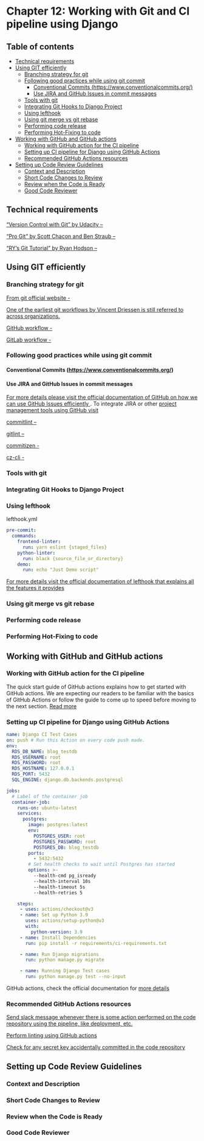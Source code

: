 # Chapter 12: Working with Git and CI pipeline using Django

## Table of contents
* [Technical requirements](#technical-requirements)
* [Using GIT efficiently](#using-git-efficiently)
    * [Branching strategy for git](#branching-strategy-for-git)
    * [Following good practices while using git commit](#following-good-practices-while-using-git-commit)
        * [Conventional Commits (https://www.conventionalcommits.org/)](#conventional-commits-https-www-conventionalcommits-org)
        * [Use JIRA and GitHub Issues in commit messages](#use-jira-and-github-issues-in-commit-messages)
    * [Tools with git](#tools-with-git)
    * [Integrating Git Hooks to Django Project](#integrating-git-hooks-to-django-project)
    * [Using lefthook](#using-lefthook)
    * [Using git merge vs git rebase](#using-git-merge-vs-git-rebase)
    * [Performing code release](#performing-code-release)
    * [Performing Hot-Fixing to code](#performing-hot-fixing-to-code)
* [Working with GitHub and GitHub actions](#working-with-github-and-github-actions)
    * [Working with GitHub action for the CI pipeline](#working-with-github-action-for-the-ci-pipeline)
    * [Setting up CI pipeline for Django using GitHub Actions](#setting-up-ci-pipeline-for-django-using-github-actions)
    * [Recommended GitHub Actions resources](#recommended-github-actions-resources)
* [Setting up Code Review Guidelines](#setting-up-code-review-guidelines)
    * [Context and Description](#context-and-description)
    * [Short Code Changes to Review](#short-code-changes-to-review)
    * [Review when the Code is Ready](#review-when-the-code-is-ready)
    * [Good Code Reviewer](#good-code-reviewer)


## Technical requirements

[“Version Control with Git” by Udacity –](https://www.udacity.com/course/version-control-with-git--ud123)  

[“Pro Git” by Scott Chacon and Ben Straub – ](https://git-scm.com/book/en/v2) 

[“RY’s Git Tutorial” by Ryan Hodson – ](https://www.amazon.com/Rys-Git-Tutorial-Ryan-Hodson-ebook/dp/B00QFIA5OC) 


## Using GIT efficiently

### Branching strategy for git

[From git official website - ](https://git-scm.com/book/en/v2/Git-Branching-Branching-Workflows)

[One of the earliest git workflows by Vincent Driessen is still referred to across organizations. ](https://nvie.com/posts/a-successful-git-branching-model/)

[GitHub workflow - ](https://docs.github.com/en/get-started/quickstart/github-flow)

[GitLab workflow - ](https://docs.gitlab.com/ee/topics/gitlab_flow.html)

### Following good practices while using git commit

#### Conventional Commits (https://www.conventionalcommits.org/)

#### Use JIRA and GitHub Issues in commit messages

[For more details please visit the official documentation of GitHub on how we can use GitHub Issues efficiently ](https://docs.github.com/en/issues/tracking-your-work-with-issues/about-issues). 
To integrate JIRA or other [project management tools using GitHub visit ](https://github.blog/2019-10-14-introducing-autolink-references/)

[commitlint – ](https://github.com/conventional-changelog/commitlint)

[gitlint – ](https://github.com/jorisroovers/gitlint)

[commitizen - ](https://github.com/commitizen-tools/commitizen)

[cz-cli - ](https://github.com/commitizen/cz-cli)

### Tools with git

### Integrating Git Hooks to Django Project

### Using lefthook

lefthook.yml
```YAML
pre-commit: 
  commands: 
    frontend-linter: 
      run: yarn eslint {staged_files} 
    python-linter: 
      run: black {source_file_or_directory} 
    demo: 
      run: echo "Just Demo script"   
```

[For more details visit the official documentation of lefthook that explains all the features it provides](https://github.com/evilmartians/lefthook/blob/master/docs/usage.md)

### Using git merge vs git rebase

### Performing code release

### Performing Hot-Fixing to code

## Working with GitHub and GitHub actions

### Working with GitHub action for the CI pipeline
The quick start guide of GitHub actions explains how to get started with GitHub actions. We are expecting our readers to be familiar with the basics of GitHub Actions or follow the guide to come up to speed before moving to the next section. 
[Read more](https://docs.github.com/en/actions/quickstart)

### Setting up CI pipeline for Django using GitHub Actions

```YAML
name: Django CI Test Cases 
on: push # Run this Action on every code push made. 
env: 
  RDS_DB_NAME: blog_testdb 
  RDS_USERNAME: root 
  RDS_PASSWORD: root 
  RDS_HOSTNAME: 127.0.0.1 
  RDS_PORT: 5432 
  SQL_ENGINE: django.db.backends.postgresql     

jobs: 
  # Label of the container job 
  container-job: 
    runs-on: ubuntu-latest 
    services: 
      postgres: 
        image: postgres:latest 
        env: 
          POSTGRES_USER: root 
          POSTGRES_PASSWORD: root 
          POSTGRES_DB: blog_testdb 
        ports: 
          - 5432:5432 
        # Set health checks to wait until Postgres has started 
        options: >- 
          --health-cmd pg_isready 
          --health-interval 10s 
          --health-timeout 5s 
          --health-retries 5 

    steps: 
     - uses: actions/checkout@v3 
     - name: Set up Python 3.9 
       uses: actions/setup-python@v3 
       with: 
         python-version: 3.9 
     - name: Install Dependencies 
       run: pip install -r requirements/ci-requirements.txt 

     - name: Run Django migrations 
       run: python manage.py migrate 

     - name: Running Django Test cases 
       run: python manage.py test --no-input 
```

GitHub actions, check the official documentation for [more details](https://docs.github.com/en/actions/using-workflows/events-that-trigger-workflows)

### Recommended GitHub Actions resources

[Send slack message whenever there is some action performed on the code repository using the pipeline, like deployment, etc. ](https://github.com/marketplace/actions/slack-send)

[Perform linting using GitHub actions ](https://github.com/marketplace/actions/super-linter)

[Check for any secret key accidentally committed in the code repository ](https://github.com/marketplace/actions/trufflehog-oss)

## Setting up Code Review Guidelines

### Context and Description

### Short Code Changes to Review

### Review when the Code is Ready

### Good Code Reviewer
